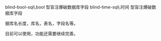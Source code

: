 blind-bool-sqli,bool 型盲注爆破数据库字段
blind-time-sqli,时间 型盲注爆破数据库字段

据库名长度，库名，表名，字段名等。


目前可以使用，功能还需要继续完善。
